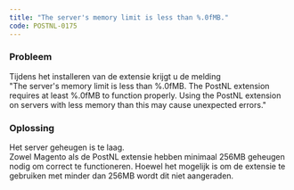 ```yaml
---
title: "The server's memory limit is less than %.0fMB."
code: POSTNL-0175
---
```

### Probleem

Tijdens het installeren van de extensie krijgt u de melding  
"The server's memory limit is less than %.0fMB. The PostNL extension requires at least %.0fMB to function properly. Using the PostNL extension on servers with less memory than this may cause unexpected errors."

### Oplossing

Het server geheugen is te laag.  
Zowel Magento als de PostNL extensie hebben minimaal 256MB geheugen nodig om correct te functioneren. Hoewel het mogelijk is om de extensie te gebruiken met minder dan 256MB wordt dit niet aangeraden.
